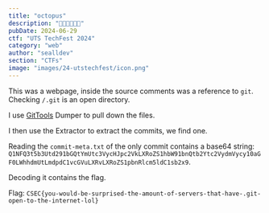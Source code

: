 ```yaml
---
title: "octopus"
description: "🐙🐙🐙🐙🐙🐙"
pubDate: 2024-06-29
ctf: "UTS TechFest 2024"
category: "web"
author: "sealldev"
section: "CTFs"
image: "images/24-utstechfest/icon.png"
---
```


This was a webpage, inside the source comments was a reference to `git`. Checking `/.git` is an open directory.

I use [GitTools](https://github.com/internetwache/GitTools) Dumper to pull down the files.

I then use the Extractor to extract the commits, we find one.

Reading the `commit-meta.txt` of the only commit contains a base64 string: `Q1NFQ3t5b3Utd291bGQtYmUtc3VycHJpc2VkLXRoZS1hbW91bnQtb2Ytc2VydmVycy10aGF0LWhhdmUtLmdpdC1vcGVuLXRvLXRoZS1pbnRlcm5ldC1sb2x9`.

Decoding it contains the flag.

Flag: `CSEC{you-would-be-surprised-the-amount-of-servers-that-have-.git-open-to-the-internet-lol}`